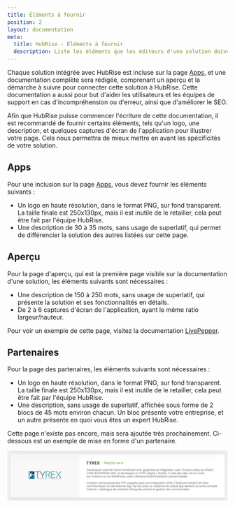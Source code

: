 ```yaml
---
title: Éléments à fournir
position: 2
layout: documentation
meta:
  title: HubRise - Éléments à fournir
  description: Liste les éléments que les éditeurs d'une solution doivent fournir à HubRise dans le but de commencer l'écriture de la documentation. 
---
```


Chaque solution intégrée avec HubRise est incluse sur la page [Apps](/apps), et une documentation complète sera rédigée, comprenant un aperçu et la démarche à suivre pour connecter cette solution à HubRise. Cette documentation a aussi pour but d'aider les utilisateurs et les équipes de support en cas d'incompréhension ou d'erreur, ainsi que d'améliorer le SEO.

Afin que HubRise puisse commencer l'écriture de cette documentation, il est recommandé de fournir certains éléments, tels qu'un logo, une description, et quelques captures d'écran de l'application pour illustrer votre page. Cela nous permettra de mieux mettre en avant les spécificités de votre solution.

## Apps

Pour une inclusion sur la page [Apps](/apps), vous devez fournir les éléments suivants :

- Un logo en haute résolution, dans le format PNG, sur fond transparent. La taille finale est 250x130px, mais il est inutile de le retailler, cela peut être fait par l'équipe HubRise.
- Une description de 30 à 35 mots, sans usage de superlatif, qui permet de différencier la solution des autres listées sur cette page.

## Aperçu

Pour la page d'aperçu, qui est la première page visible sur la documentation d'une solution, les éléments suivants sont nécessaires :

- Une description de 150 à 250 mots, sans usage de superlatif, qui présente la solution et ses fonctionnalités en détails.
- De 2 à 6 captures d'écran de l'application, ayant le même ratio largeur/hauteur.

Pour voir un exemple de cette page, visitez la documentation [LivePepper](/apps/livepepper).

## Partenaires

Pour la page des partenaires, les éléments suivants sont nécessaires :

- Un logo en haute résolution, dans le format PNG, sur fond transparent. La taille finale est 250x130px, mais il est inutile de le retailler, cela peut être fait par l'équipe HubRise.
- Une description, sans usage de superlatif, affichée sous forme de 2 blocs de 45 mots environ chacun. Un bloc présente votre entreprise, et un autre présente en quoi vous êtes un expert HubRise.

Cette page n'existe pas encore, mais sera ajoutée très prochainement. Ci-dessous est un exemple de mise en forme d'un partenaire.

![Exemple de description d'un partenaire](../images/008-fr-partenaire-exemple-description.png)